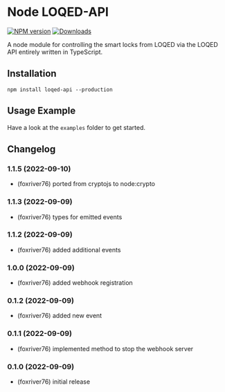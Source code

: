 # Node LOQED-API
[![NPM version](http://img.shields.io/npm/v/loqed-api.svg)](https://www.npmjs.com/package/loqed-api)
[![Downloads](https://img.shields.io/npm/dm/loqed-api.svg)](https://www.npmjs.com/package/loqed-api)

A node module for controlling the smart locks from LOQED via the LOQED API entirely written in TypeScript.

## Installation
```npm install loqed-api --production```

## Usage Example
Have a look at the `examples` folder to get started.

## Changelog
### 1.1.5 (2022-09-10)
* (foxriver76) ported from cryptojs to node:crypto

### 1.1.3 (2022-09-09)
* (foxriver76) types for emitted events

### 1.1.2 (2022-09-09)
* (foxriver76) added additional events

### 1.0.0 (2022-09-09)
* (foxriver76) added webhook registration

### 0.1.2 (2022-09-09)
* (foxriver76) added new event

### 0.1.1 (2022-09-09)
* (foxriver76) implemented method to stop the webhook server

### 0.1.0 (2022-09-09)
* (foxriver76) initial release


